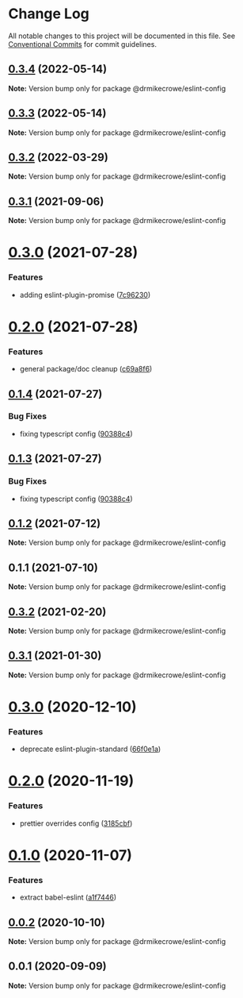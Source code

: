 # Change Log

All notable changes to this project will be documented in this file.
See [Conventional Commits](https://conventionalcommits.org) for commit guidelines.

## [0.3.4](https://github.com/drmikecrowe/configs/compare/@drmikecrowe/eslint-config@0.3.3...@drmikecrowe/eslint-config@0.3.4) (2022-05-14)

**Note:** Version bump only for package @drmikecrowe/eslint-config





## [0.3.3](https://github.com/drmikecrowe/configs/compare/@drmikecrowe/eslint-config@0.3.2...@drmikecrowe/eslint-config@0.3.3) (2022-05-14)

**Note:** Version bump only for package @drmikecrowe/eslint-config





## [0.3.2](https://github.com/drmikecrowe/configs/compare/@drmikecrowe/eslint-config@0.3.1...@drmikecrowe/eslint-config@0.3.2) (2022-03-29)

**Note:** Version bump only for package @drmikecrowe/eslint-config





## [0.3.1](https://github.com/drmikecrowe/configs/compare/@drmikecrowe/eslint-config@0.3.0...@drmikecrowe/eslint-config@0.3.1) (2021-09-06)

**Note:** Version bump only for package @drmikecrowe/eslint-config





# [0.3.0](https://github.com/drmikecrowe/configs/compare/@drmikecrowe/eslint-config@0.2.0...@drmikecrowe/eslint-config@0.3.0) (2021-07-28)


### Features

* adding eslint-plugin-promise ([7c96230](https://github.com/drmikecrowe/configs/commit/7c962303f0943493bdc0e0533aae2aa85fb79c2e))





# [0.2.0](https://github.com/drmikecrowe/configs/compare/@drmikecrowe/eslint-config@0.1.4...@drmikecrowe/eslint-config@0.2.0) (2021-07-28)


### Features

* general package/doc cleanup ([c69a8f6](https://github.com/drmikecrowe/configs/commit/c69a8f60a03531f44d7996955d48d522d9637427))





## [0.1.4](https://github.com/drmikecrowe/configs/compare/@drmikecrowe/eslint-config@0.1.2...@drmikecrowe/eslint-config@0.1.4) (2021-07-27)

### Bug Fixes

- fixing typescript config ([90388c4](https://github.com/drmikecrowe/configs/commit/90388c4a744ba11070f668e752123d549994c4fb))

## [0.1.3](https://github.com/drmikecrowe/configs/compare/@drmikecrowe/eslint-config@0.1.2...@drmikecrowe/eslint-config@0.1.3) (2021-07-27)

### Bug Fixes

- fixing typescript config ([90388c4](https://github.com/drmikecrowe/configs/commit/90388c4a744ba11070f668e752123d549994c4fb))

## [0.1.2](https://github.com/drmikecrowe/configs/compare/@drmikecrowe/eslint-config@0.1.1...@drmikecrowe/eslint-config@0.1.2) (2021-07-12)

**Note:** Version bump only for package @drmikecrowe/eslint-config

## 0.1.1 (2021-07-10)

**Note:** Version bump only for package @drmikecrowe/eslint-config

## [0.3.2](https://github.com/drmikecrowe/configs/compare/@drmikecrowe/eslint-config@0.3.1...@drmikecrowe/eslint-config@0.3.2) (2021-02-20)

**Note:** Version bump only for package @drmikecrowe/eslint-config

## [0.3.1](https://github.com/drmikecrowe/configs/compare/@drmikecrowe/eslint-config@0.3.0...@drmikecrowe/eslint-config@0.3.1) (2021-01-30)

**Note:** Version bump only for package @drmikecrowe/eslint-config

# [0.3.0](https://github.com/drmikecrowe/configs/compare/@drmikecrowe/eslint-config@0.2.0...@drmikecrowe/eslint-config@0.3.0) (2020-12-10)

### Features

- deprecate eslint-plugin-standard ([66f0e1a](https://github.com/drmikecrowe/configs/commit/66f0e1a2ca5060a631477a69d6706a6a8fda2708))

# [0.2.0](https://github.com/drmikecrowe/configs/compare/@drmikecrowe/eslint-config@0.1.0...@drmikecrowe/eslint-config@0.2.0) (2020-11-19)

### Features

- prettier overrides config ([3185cbf](https://github.com/drmikecrowe/configs/commit/3185cbf4a167796c4a702e7bc76a8193e5596551))

# [0.1.0](https://github.com/drmikecrowe/configs/compare/@drmikecrowe/eslint-config@0.0.2...@drmikecrowe/eslint-config@0.1.0) (2020-11-07)

### Features

- extract babel-eslint ([a1f7446](https://github.com/drmikecrowe/configs/commit/a1f744685ff7038a72a94a0efe69b28eb27d0a7e))

## [0.0.2](https://github.com/drmikecrowe/configs/compare/@drmikecrowe/eslint-config@0.0.1...@drmikecrowe/eslint-config@0.0.2) (2020-10-10)

**Note:** Version bump only for package @drmikecrowe/eslint-config

## 0.0.1 (2020-09-09)

**Note:** Version bump only for package @drmikecrowe/eslint-config
